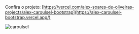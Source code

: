 Confira o projeto: [https://vercel.com/alex-soares-de-oliveiras-projects/alex-caroulsel-bootstrap](https://alex-caroulsel-bootstrap.vercel.app/)

![caroulsel](https://github.com/Lostleleco/Caroulsel_Bootstrap/assets/158625504/214caaf0-411f-43e2-a97c-26dbffc846e6)
